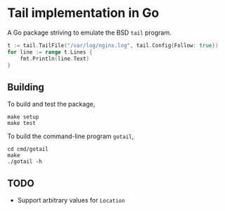 # Tail implementation in Go

A Go package striving to emulate the BSD `tail` program. 

```Go
t := tail.TailFile("/var/log/nginx.log", tail.Config{Follow: true})
for line := range t.Lines {
    fmt.Println(line.Text)
}
```

## Building

To build and test the package,

    make setup
    make test

To build the command-line program `gotail`,

    cd cmd/gotail
    make
    ./gotail -h

## TODO

* Support arbitrary values for `Location`

